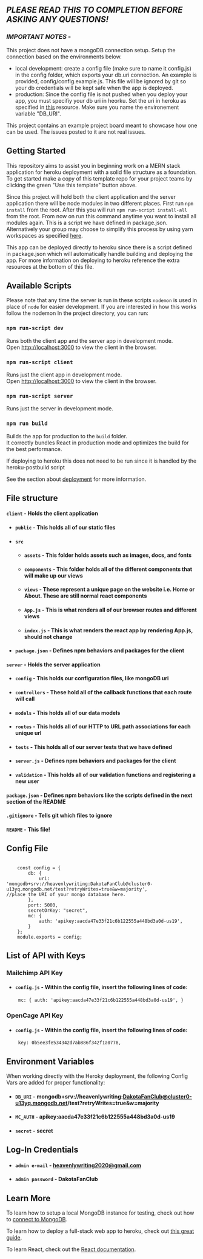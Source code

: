 ## _**PLEASE READ THIS TO COMPLETION BEFORE ASKING ANY QUESTIONS!**_

### _**IMPORTANT NOTES**_ - 
This project does not have a mongoDB connection setup. Setup the connection based on the environments below.
- local development: create a config file (make sure to name it config.js) in the config folder, which exports your db.uri connection. An example is provided, config/config.example.js. This file will be ignored by git so your db credentials will be kept safe when the app is deployed.
- production: Since the config file is not pushed when you deploy your app, you must specifiy your db uri in heorku. Set the uri in heroku as specified in [this](https://devcenter.heroku.com/articles/config-vars) resource. Make sure you name the environement variable "DB_URI".

This project contains an example project board meant to showcase how one can be used. The issues posted to it are not real issues.

## Getting Started
This repository aims to assist you in beginning work on a MERN stack application for heroku deployment with a solid file structure as a foundation. To get started make a copy of this template repo for your project teams by clicking the green "Use this template" button above.

Since this project will hold both the client application and the server application there will be node modules in two different places. First run `npm install` from the root. After this you will run `npm run-script install-all` from the root. From now on run this command anytime you want to install all modules again. This is a script we have defined in package.json. Alternatively your group may choose to simplify this process by using yarn workspaces as specified [here](https://yarnpkg.com/lang/en/docs/workspaces/).

This app can be deployed directly to heroku since there is a script defined in package.json which will automatically handle building and deploying the app. For more information on deploying to heroku reference the extra resources at the bottom of this file. 


## Available Scripts

Please note that any time the server is run in these scripts `nodemon` is used in place of `node` for easier development. If you are interested in how this works follow the nodemon In the project directory, you can run:

### `npm run-script dev`

Runs both the client app and the server app in development mode.<br>
Open [http://localhost:3000](http://localhost:3000) to view the client in the browser.

### `npm run-script client`

Runs just the client app in development mode.<br>
Open [http://localhost:3000](http://localhost:3000) to view the client in the browser.


### `npm run-script server`

Runs just the server in development mode.<br>


### `npm run build`

Builds the app for production to the `build` folder.<br>
It correctly bundles React in production mode and optimizes the build for the best performance.

If deploying to heroku this does not need to be run since it is handled by the heroku-postbuild script<br>

See the section about [deployment](https://facebook.github.io/create-react-app/docs/deployment) for more information.


## File structure
#### `client` - Holds the client application
- #### `public` - This holds all of our static files
- #### `src`
    - #### `assets` - This folder holds assets such as images, docs, and fonts
    - #### `components` - This folder holds all of the different components that will make up our views
    - #### `views` - These represent a unique page on the website i.e. Home or About. These are still normal react components
    - #### `App.js` - This is what renders all of our browser routes and different views
    - #### `index.js` - This is what renders the react app by rendering App.js, should not change
- #### `package.json` - Defines npm behaviors and packages for the client
#### `server` - Holds the server application
- #### `config` - This holds our configuration files, like mongoDB uri
- #### `controllers` - These hold all of the callback functions that each route will call
- #### `models` - This holds all of our data models
- #### `routes` - This holds all of our HTTP to URL path associations for each unique url
- #### `tests` - This holds all of our server tests that we have defined
- #### `server.js` - Defines npm behaviors and packages for the client
- #### `validation` - This holds all of our validation functions and registering a new user
#### `package.json` - Defines npm behaviors like the scripts defined in the next section of the README
#### `.gitignore` - Tells git which files to ignore
#### `README` - This file!

## Config File

<code>
    const config = {
        db: {
            uri: 'mongodb+srv://heavenlywriting:DakotaFanClub@cluster0-u13yq.mongodb.net/test?retryWrites=true&w=majority',             //place the URI of your mongo database here.
        },
        port: 5000,
        secretOrKey: "secret",
        mc: {
            auth: 'apikey:aacda47e33f21c6b122555a448bd3a0d-us19',
        }
    };
    module.exports = config;
</code>

## List of API with Keys

### Mailchimp API Key

- #### `config.js` - Within the config file, insert the following lines of code:
    <code> mc: {
        auth: 'apikey:aacda47e33f21c6b122555a448bd3a0d-us19',
    }
    </code>
 
### OpenCage API Key

- #### `config.js` - Within the config file, insert the following lines of code: 
    <code> key: 0b5ee3fe534342d7ab886f342f1a0778,
    </code>

## Environment Variables
When working directly with the Heroky deployment, the following Config Vars are added for proper functionality:
- #### `DB_URI` - mongodb+srv://heavenlywriting:DakotaFanClub@cluster0-u13yq.mongodb.net/test?retryWrites=true&w=majority
- #### `MC_AUTH` - apikey:aacda47e33f21c6b122555a448bd3a0d-us19
- #### `secret` - secret

## Log-In Credentials

- #### `admin e-mail` - heavenlywriting2020@gmail.com
- #### `admin password` - DakotaFanClub

## Learn More
To learn how to setup a local MongoDB instance for testing, check out how to [connect to MongoDB](https://docs.mongodb.com/guides/server/drivers/).

To learn how to deploy a full-stack web app to heroku, check out [this great guide](https://daveceddia.com/deploy-react-express-app-heroku/).

To learn React, check out the [React documentation](https://reactjs.org/).
